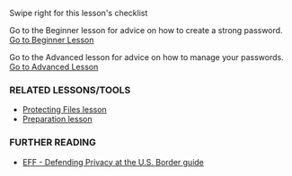 [Title]: # (What now?)
[Difficulty]: # (Expert)
[Order]: # (12)

Swipe right for this lesson's checklist

Go to the Beginner lesson for advice on how to create a strong password.
[Go to Beginner Lesson](umbrella://lesson/passwords/0)

Go to the Advanced lesson for advice on how to manage your passwords.
[Go to Advanced Lesson](umbrella://lesson/passwords/1)

### RELATED LESSONS/TOOLS

*   [Protecting Files lesson](umbrella://lesson/protecting-files)
*   [Preparation lesson](umbrella://lesson/preparation) 

### FURTHER READING

*   [EFF - Defending Privacy at the U.S. Border guide](https://www.eff.org/wp/defending-privacy-us-border-guide-travelers-carrying-digital-devices)
